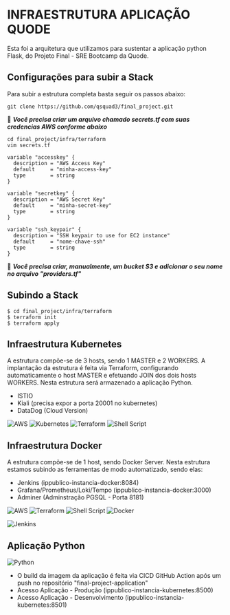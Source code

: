 # INFRAESTRUTURA APLICAÇÃO QUODE

Esta foi a arquitetura que utilizamos para sustentar a aplicação python Flask, do Projeto Final - SRE Bootcamp da Quode.

## Configurações para subir a Stack

Para subir a estrutura completa basta seguir os passos abaixo:

```
git clone https://github.com/qsquad3/final_project.git
```

:red_circle: ***Você precisa criar um arquivo chamado secrets.tf com suas credencias AWS conforme abaixo***
```
cd final_project/infra/terraform
vim secrets.tf
```

```
variable "accesskey" {
  description = "AWS Access Key"
  default     = "minha-access-key"
  type        = string
}

variable "secretkey" {
  description = "AWS Secret Key"
  default     = "minha-secret-key"
  type        = string
}

variable "ssh_keypair" {
  description = "SSH keypair to use for EC2 instance"
  default     = "nome-chave-ssh"
  type        = string
}
```

:red_circle: ***Você precisa criar, manualmente, um bucket S3 e adicionar o seu  nome no arquivo "providers.tf"***


## Subindo a Stack

```
$ cd final_project/infra/terraform
$ terraform init
$ terraform apply
```

## Infraestrutura Kubernetes

A estrutura compõe-se de 3 hosts, sendo 1 MASTER e 2 WORKERS.
A implantação da estrutura é feita via Terraform, configurando automaticamente o host MASTER e efetuando JOIN dos dois hosts WORKERS.
Nesta estrutura será armazenado a aplicação Python.

- ISTIO
- Kiali (precisa expor a porta 20001 no kubernetes)
- DataDog (Cloud Version)

![AWS](https://img.shields.io/badge/AWS-%23FF9900.svg?style=for-the-badge&logo=amazon-aws&logoColor=white)
![Kubernetes](https://img.shields.io/badge/kubernetes-%23326ce5.svg?style=for-the-badge&logo=kubernetes&logoColor=white)
![Terraform](https://img.shields.io/badge/terraform-%235835CC.svg?style=for-the-badge&logo=terraform&logoColor=white)
![Shell Script](https://img.shields.io/badge/shell_script-%23121011.svg?style=for-the-badge&logo=gnu-bash&logoColor=white)

## Infraestrutura Docker

A estrutura compõe-se de 1 host, sendo Docker Server.
Nesta estrutura estamos subindo as ferramentas de modo automatizado, sendo elas:
- Jenkins (ippublico-instancia-docker:8084)
- Grafana/Prometheus/Loki/Tempo (ippublico-instancia-docker:3000)
- Adminer (Adminstração PGSQL - Porta 8181)

![AWS](https://img.shields.io/badge/AWS-%23FF9900.svg?style=for-the-badge&logo=amazon-aws&logoColor=white)
![Terraform](https://img.shields.io/badge/terraform-%235835CC.svg?style=for-the-badge&logo=terraform&logoColor=white)
![Shell Script](https://img.shields.io/badge/shell_script-%23121011.svg?style=for-the-badge&logo=gnu-bash&logoColor=white)
![Docker](https://img.shields.io/badge/docker-%230db7ed.svg?style=for-the-badge&logo=docker&logoColor=white)

![Jenkins](https://img.shields.io/badge/jenkins-%232C5263.svg?style=for-the-badge&logo=jenkins&logoColor=white)

## Aplicação Python

![Python](https://img.shields.io/badge/python-3670A0?style=for-the-badge&logo=python&logoColor=ffdd54)

- O build da imagem da aplicação é feita via CICD GitHub Action após um push no repositório "final-project-application"
- Acesso Aplicação - Produção (ippublico-instancia-kubernetes:8500)
- Acesso Aplicação - Desenvolvimento (ippublico-instancia-kubernetes:8501)

